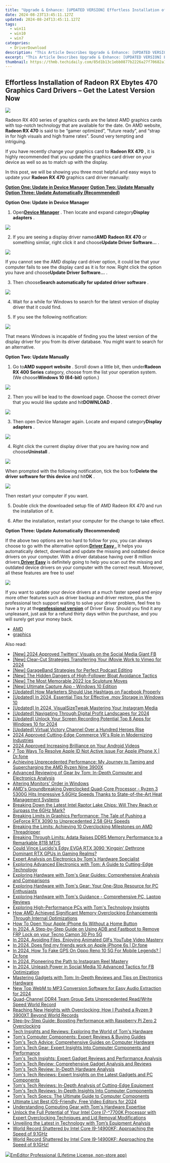 ```yaml
---
title: "Upgrade & Enhance: [UPDATED VERSION] Effortless Installation of the Intel Dual Band Wireless-AC 3160 Driver"
date: 2024-08-23T13:45:11.127Z
updated: 2024-08-24T13:45:11.127Z
tags:
  - win11
  - win10
  - win7
categories:
  - DriverDownload
description: "This Article Describes Upgrade & Enhance: [UPDATED VERSION] Effortless Installation of the Intel Dual Band Wireless-AC 3160 Driver"
excerpt: "This Article Describes Upgrade & Enhance: [UPDATED VERSION] Effortless Installation of the Intel Dual Band Wireless-AC 3160 Driver"
thumbnail: https://thmb.techidaily.com/85d1b13c1ebb0877b2226a27f70682a117714d804f026be8d035e08eecc94b3e.jpg
---
```


## Effortless Installation of Radeon RX Ebytes 470 Graphics Card Drivers – Get the Latest Version Now

![](https://images.drivereasy.com/wp-content/uploads/2016/12/img_5858cfbc29f5f.jpg)

 Radeon RX 400 series of graphics cards are the latest AMD graphics cards with top-notch technology that are available for the date. On AMD website, **Radeon RX 470** is said to be “gamer optimized”, “future ready”, and “strap in for high visuals and high frame rates”. Sound very tempting and intriguing.

 If you have recently change your graphics card to **Radeon RX 470** , it is highly recommended that you update the graphics card driver on your device as well so as to match up with the display.

 In this post, we will be showing you three most helpful and easy ways to update your **Radeon RX 470**  graphics card driver manually:

[**Option One: Update in Device Manager**](https://tools.techidaily.com/drivereasy/download/)
[**Option Two: Update Manually**](https://tools.techidaily.com/drivereasy/download/)
[**Option Three: Update Automatically (Recommended)**](https://www.drivereasy.com/knowledge/radeon-rx-470-graphics-cards-driver-download-updates-easily/#3)

 **Option One: Update in Device Manager**

 1) Open[**Device Manager**](https://tools.techidaily.com/drivereasy/download/) . Then locate and expand category**Display adapters** .

![](https://images.drivereasy.com/wp-content/uploads/2016/12/img_5858d55828138.jpg)

 2) If you are seeing a display driver named**AMD Radeon RX 470** or something similar, right click it and choose**Update Driver Software…** .

![](https://images.drivereasy.com/wp-content/uploads/2016/12/img_5858d5aeb143e.jpg)

 If you cannot see the AMD display card driver option, it could be that your computer fails to see the display card as it is for now. Right click the option you have and choose**Update Driver Software…** .

 3) Then choose**Search automatically for updated driver software** .

![](https://images.drivereasy.com/wp-content/uploads/2016/12/img_5858d6783a2cd-600x443.jpg)

 4) Wait for a while for Windows to search for the latest version of display driver that it could find.

 5) If you see the following notification:

![](https://images.drivereasy.com/wp-content/uploads/2016/12/img_5858db741a96a.png)

 That means Windows is incapable of finding you the latest version of the display driver for you from its driver database. You might want to search for an alternative.

 **Option Two: Update Manually**

 1) Go to**AMD support website** . Scroll down a little bit, then under**Radeon RX 400 Series** category, choose from the list your operation system. (We choose**Windows 10 (64-bit)** option.)

![](https://images.drivereasy.com/wp-content/uploads/2016/12/img_5858dde7dc981.png)

 2) Then you will be lead to the download page. Choose the correct driver that you would like update and hit**DOWNLOAD** .

![](https://images.drivereasy.com/wp-content/uploads/2016/12/img_5858df55b7e20.jpg)

 3) Then open Device Manager again. Locate and  expand category**Display adapters** .

![](https://images.drivereasy.com/wp-content/uploads/2016/12/img_5858d55828138.jpg)

 4) Right click the current display driver that you are having now and choose**Uninstall** .

![](https://images.drivereasy.com/wp-content/uploads/2016/12/img_5858e0c59c41d.jpg)

 When prompted with the following notification, tick the box for**Delete the driver software for this device** and hit**OK** .

![](https://images.drivereasy.com/wp-content/uploads/2016/12/img_5858e1c787eca.png)

Then restart your computer if you want.

 5) Double click the downloaded setup file of AMD Radeon RX 470 and run the installation of it.

 6) After the installation, restart your computer for the change to take effect.

 **Option Three: Update Automatically (Recommended)**

 If the above two options are too hard to follow for you, you can always choose to go with the alternative option:[**Driver Easy** .](https://tools.techidaily.com/drivereasy/download/) It helps you automatically detect, download and update the missing and outdated device drivers on your computer. With a driver database having over 8 million drivers,[**Driver Easy**](https://tools.techidaily.com/drivereasy/download/) is definitely going to help you scan out the missing and outdated device drivers on your computer with the correct result. Moreover, all these features are free to use!

![](https://images.drivereasy.com/wp-content/uploads/2017/04/img_58e618eac55a6.jpg)

 If you want to update your device drivers at a much faster speed and enjoy more other features such as driver backup and driver restore, plus the professional tech support waiting to solve your driver problem, feel free to have a try at the[**professional version**](https://tools.techidaily.com/drivereasy/download/) of Driver Easy. Should you find it any unpleasant, just ask for a refund thirty days within the purchase, and you will surely get your money back.

* [AMD](https://tools.techidaily.com/drivereasy/download/)
* [graphics](https://tools.techidaily.com/drivereasy/download/)

<ins class="adsbygoogle"
     style="display:block"
     data-ad-format="autorelaxed"
     data-ad-client="ca-pub-7571918770474297"
     data-ad-slot="1223367746"></ins>



<ins class="adsbygoogle"
     style="display:block"
     data-ad-client="ca-pub-7571918770474297"
     data-ad-slot="8358498916"
     data-ad-format="auto"
     data-full-width-responsive="true"></ins>

<span class="atpl-alsoreadstyle">Also read:</span>
<div><ul>
<li><a href="https://twitter-videos.techidaily.com/new-2024-approved-twitters-visuals-on-the-social-media-giant-fb/"><u>[New] 2024 Approved  Twitters' Visuals on the Social Media Giant FB</u></a></li>
<li><a href="https://vimeo-videos.techidaily.com/new-clear-cut-strategies-transferring-your-imovie-work-to-vimeo-for-2024/"><u>[New] Clear-Cut Strategies  Transferring Your iMovie Work to Vimeo for 2024</u></a></li>
<li><a href="https://some-techniques.techidaily.com/new-garageband-strategies-for-perfect-podcast-editing/"><u>[New] GarageBand Strategies for Perfect Podcast Editing</u></a></li>
<li><a href="https://facebook-video-content.techidaily.com/new-the-hidden-dangers-of-high-follower-bloat-avoidance-tactics/"><u>[New] The Hidden Dangers of High-Follower Bloat  Avoidance Tactics</u></a></li>
<li><a href="https://some-guidance.techidaily.com/new-the-most-memorable-2022-ice-sculpture-moves/"><u>[New] The Most Memorable 2022 Ice Sculpture Moves</u></a></li>
<li><a href="https://digital-screen-recording.techidaily.com/new-ultimate-capture-app-windows-10-edition/"><u>[New] Ultimate Capture App - Windows 10 Edition</u></a></li>
<li><a href="https://facebook-videos.techidaily.com/updated-how-marketers-should-use-hashtags-on-facebook-properly/"><u>[Updated] How Marketers Should Use Hashtags on Facebook Properly</u></a></li>
<li><a href="https://screen-capture.techidaily.com/updated-in-2024-essential-tips-for-effective-mov-storage-in-windows-10/"><u>[Updated] In 2024, Essential Tips for Effective .mov Storage in Windows 10</u></a></li>
<li><a href="https://instagram-clips.techidaily.com/updated-in-2024-visualsizetweak-mastering-your-instagram-media/"><u>[Updated] In 2024, VisualSizeTweak  Mastering Your Instagram Media</u></a></li>
<li><a href="https://youtube-blog.techidaily.com/ed-navigating-through-digital-profit-landscapes-for-2024/"><u>[Updated] Navigating Through Digital Profit Landscapes for 2024</u></a></li>
<li><a href="https://visual-screen-recording.techidaily.com/updated-unlock-your-screen-recording-potential-top-8-apps-for-windows-10-for-2024/"><u>[Updated] Unlock Your Screen Recording Potential  Top 8 Apps for Windows 10 for 2024</u></a></li>
<li><a href="https://facebook-video-share.techidaily.com/updated-virtual-victory-channel-over-a-hundred-heroes-rise/"><u>[Updated] Virtual Victory Channel  Over a Hundred Heroes Rise</u></a></li>
<li><a href="https://article-tips.techidaily.com/2024-approved-cutting-edge-commerce-vrs-role-in-modernizing-industries/"><u>2024 Approved  Cutting-Edge Commerce  VR's Role in Modernizing Industries</u></a></li>
<li><a href="https://article-knowledge.techidaily.com/2024-approved-increasing-brilliance-on-your-android-videos/"><u>2024 Approved  Increasing Brilliance on Your Android Videos</u></a></li>
<li><a href="https://iphone-unlock.techidaily.com/7-top-ways-to-resolve-apple-id-not-active-issue-for-apple-iphone-x-drfone-by-drfone-ios/"><u>7 Top Ways To Resolve Apple ID Not Active Issue For Apple iPhone X | Dr.fone</u></a></li>
<li><a href="https://hardware-updates.techidaily.com/achieving-unprecedented-performance-my-journey-to-taming-and-supercharging-the-amd-ryzen-nine-3900x/"><u>Achieving Unprecedented Performance: My Journey to Taming and Supercharging the AMD Ryzen Nine 3900X</u></a></li>
<li><a href="https://hardware-updates.techidaily.com/advanced-reviewing-of-gear-by-tom-in-depth-computer-and-electronics-analysis/"><u>Advanced Reviewing of Gear by Tom: In-Depth Computer and Electronics Analysis</u></a></li>
<li><a href="https://win11.techidaily.com/altering-monitors-order-in-windows/"><u>Altering Monitors' Order in Windows</u></a></li>
<li><a href="https://hardware-updates.techidaily.com/amds-groundbreaking-overclocked-quad-core-processor-ryzen-3-5300g-hits-impressive-56ghz-speeds-thanks-to-state-of-the-art-heat-management-systems/"><u>AMD's Groundbreaking Overclocked Quad-Core Processor - Ryzen 3 5300G Hits Impressive 5.6GHz Speeds Thanks to State-of-the-Art Heat Management Systems</u></a></li>
<li><a href="https://hardware-updates.techidaily.com/breaking-down-the-latest-intel-raptor-lake-chips-will-they-reach-or-surpass-the-6ghz-mark/"><u>Breaking Down the Latest Intel Raptor Lake Chips: Will They Reach or Surpass the 6GHz Mark?</u></a></li>
<li><a href="https://hardware-updates.techidaily.com/breaking-limits-in-graphics-performance-the-tale-of-pushing-a-geforce-rtx-3090-to-unprecedented-258-ghz-speeds/"><u>Breaking Limits in Graphics Performance: The Tale of Pushing a GeForce RTX 3090 to Unprecedented 2.58 GHz Speeds</u></a></li>
<li><a href="https://hardware-updates.techidaily.com/breaking-the-limits-achieving-10-overclocking-milestones-on-amd-threadripper/"><u>Breaking the Limits: Achieving 10 Overclocking Milestones on AMD Threadripper</u></a></li>
<li><a href="https://hardware-updates.techidaily.com/breaking-through-limits-adata-raises-ddr5-memory-performance-to-a-remarkable-8118-mts/"><u>Breaking Through Limits: Adata Raises DDR5 Memory Performance to a Remarkable 8118 MT/S</u></a></li>
<li><a href="https://hardware-updates.techidaily.com/could-vince-lucidos-edgy-evga-rtx-3090-kingpin-dethrone-dominant-rtx-gpus-in-gaming-realms/"><u>Could Vince Lucido's Edgy EVGA RTX 3090 'Kingpin' Dethrone Dominant RTX GPUs in Gaming Realms?</u></a></li>
<li><a href="https://hardware-updates.techidaily.com/expert-analysis-on-electronics-by-toms-hardware-specialist/"><u>Expert Analysis on Electronics by Tom's Hardware Specialist</u></a></li>
<li><a href="https://hardware-updates.techidaily.com/exploring-advanced-electronics-with-tom-a-guide-to-cutting-edge-technology/"><u>Exploring Advanced Electronics with Tom: A Guide to Cutting-Edge Technology</u></a></li>
<li><a href="https://hardware-updates.techidaily.com/exploring-hardware-with-toms-gear-guides-comprehensive-analysis-and-comparisons/"><u>Exploring Hardware with Tom's Gear Guides: Comprehensive Analysis and Comparisons</u></a></li>
<li><a href="https://hardware-updates.techidaily.com/exploring-hardware-with-toms-gear-your-one-stop-resource-for-pc-enthusiasts/"><u>Exploring Hardware with Tom's Gear: Your One-Stop Resource for PC Enthusiasts</u></a></li>
<li><a href="https://hardware-updates.techidaily.com/exploring-hardware-with-toms-guidance-comprehensive-pc-laptop-reviews/"><u>Exploring Hardware with Tom's Guidance - Comprehensive PC, Laptop Reviews</u></a></li>
<li><a href="https://hardware-updates.techidaily.com/exploring-high-performance-pcs-with-toms-technology-insights/"><u>Exploring High-Performance PCs with Tom's Technology Insights</u></a></li>
<li><a href="https://hardware-updates.techidaily.com/how-amd-achieved-significant-memory-overclocking-enhancements-through-internal-optimizations/"><u>How AMD Achieved Significant Memory Overclocking Enhancements Through Internal Optimizations</u></a></li>
<li><a href="https://ios-unlock.techidaily.com/how-to-open-your-apple-iphone-6s-without-a-home-button-by-drfone-ios/"><u>How To Open Your Apple iPhone 6s Without a Home Button</u></a></li>
<li><a href="https://bypass-frp.techidaily.com/in-2024-a-step-by-step-guide-on-using-adb-and-fastboot-to-remove-frp-lock-on-your-tecno-camon-30-pro-5g-by-drfone-android/"><u>In 2024, A Step-by-Step Guide on Using ADB and Fastboot to Remove FRP Lock on your Tecno Camon 30 Pro 5G</u></a></li>
<li><a href="https://youtube-docs.techidaily.com/24-avoiding-files-enjoying-animated-gifs-youtube-video-mastery/"><u>In 2024, Avoiding Files, Enjoying Animated GIFs  YouTube Video Mastery</u></a></li>
<li><a href="https://location-social.techidaily.com/in-2024-does-find-my-friends-work-on-apple-iphone-6s-drfone-by-drfone-virtual-ios/"><u>In 2024, Does find my friends work on Apple iPhone 6s | Dr.fone</u></a></li>
<li><a href="https://review-topics.techidaily.com/in-2024-how-to-fake-gps-on-oppo-reno-10-5g-for-mobile-legends-drfone-by-drfone-virtual-android/"><u>In 2024, How To Fake GPS On Oppo Reno 10 5G For Mobile Legends? | Dr.fone</u></a></li>
<li><a href="https://instagram-videos.techidaily.com/in-2024-pioneering-the-path-to-instagram-reel-mastery/"><u>In 2024, Pioneering the Path to Instagram Reel Mastery</u></a></li>
<li><a href="https://facebook-videos.techidaily.com/in-2024-unleash-power-in-social-media-10-advanced-tactics-for-fb-optimization/"><u>In 2024, Unleash Power in Social Media  10 Advanced Tactics for FB Optimization</u></a></li>
<li><a href="https://hardware-updates.techidaily.com/mastering-gadgets-with-tom-in-depth-reviews-and-tips-on-electronics-hardware/"><u>Mastering Gadgets with Tom: In-Depth Reviews and Tips on Electronics Hardware</u></a></li>
<li><a href="https://video-content-creator.techidaily.com/new-top-webm-to-mp3-conversion-software-for-easy-audio-extraction-for-2024/"><u>New Top WebM to MP3 Conversion Software for Easy Audio Extraction for 2024</u></a></li>
<li><a href="https://hardware-updates.techidaily.com/quad-channel-ddr4-team-group-sets-unprecedented-readwrite-speed-world-record/"><u>Quad-Channel DDR4 Team Group Sets Unprecedented Read/Write Speed World Record</u></a></li>
<li><a href="https://hardware-updates.techidaily.com/reaching-new-heights-with-overclocking-how-i-pushed-a-ryzen-9-3900xt-beyond-world-records/"><u>Reaching New Heights with Overclocking: How I Pushed a Ryzen 9 3900XT Beyond World Records</u></a></li>
<li><a href="https://hardware-updates.techidaily.com/step-by-step-guide-boosting-performance-with-raspberry-pi-zero-2-overclocking/"><u>Step-by-Step Guide: Boosting Performance with Raspberry Pi Zero 2 Overclocking</u></a></li>
<li><a href="https://hardware-updates.techidaily.com/tech-insights-and-reviews-exploring-the-world-of-toms-hardware/"><u>Tech Insights and Reviews: Exploring the World of Tom's Hardware</u></a></li>
<li><a href="https://hardware-updates.techidaily.com/toms-computer-components-expert-reviews-and-buying-guides/"><u>Tom's Computer Components: Expert Reviews & Buying Guides</u></a></li>
<li><a href="https://hardware-updates.techidaily.com/toms-tech-advice-comprehensive-guides-on-computer-hardware/"><u>Tom's Tech Advice: Comprehensive Guides on Computer Hardware</u></a></li>
<li><a href="https://hardware-updates.techidaily.com/toms-tech-gear-expert-insights-into-computer-components-and-performance/"><u>Tom's Tech Gear: Expert Insights Into Computer Components and Performance</u></a></li>
<li><a href="https://hardware-updates.techidaily.com/toms-tech-insights-expert-gadget-reviews-and-performance-analysis/"><u>Tom's Tech Insights: Expert Gadget Reviews and Performance Analysis</u></a></li>
<li><a href="https://hardware-updates.techidaily.com/toms-tech-review-comprehensive-gadget-analysis-and-reviews/"><u>Tom's Tech Review: Comprehensive Gadget Analysis and Reviews</u></a></li>
<li><a href="https://hardware-updates.techidaily.com/toms-tech-review-in-depth-hardware-analysis-t17239718691776/"><u>Tom's Tech Review: In-Depth Hardware Analysis</u></a></li>
<li><a href="https://hardware-updates.techidaily.com/toms-tech-reviews-expert-insights-on-the-latest-gadgets-and-pc-components/"><u>Tom's Tech Reviews: Expert Insights on the Latest Gadgets and PC Components</u></a></li>
<li><a href="https://hardware-updates.techidaily.com/toms-tech-reviews-in-depth-analysis-of-cutting-edge-equipment/"><u>Tom's Tech Reviews: In-Depth Analysis of Cutting-Edge Equipment</u></a></li>
<li><a href="https://hardware-updates.techidaily.com/toms-tech-reviews-in-depth-insights-into-computer-components/"><u>Tom's Tech Reviews: In-Depth Insights Into Computer Components</u></a></li>
<li><a href="https://hardware-updates.techidaily.com/toms-tech-specs-the-ultimate-guide-to-computer-components/"><u>Tom's Tech Specs: The Ultimate Guide to Computer Components</u></a></li>
<li><a href="https://facebook-record-videos.techidaily.com/ultimate-list-best-ios-friendly-free-video-editors-for-2024/"><u>Ultimate List  Best iOS-Friendly, Free Video Editors for 2024</u></a></li>
<li><a href="https://hardware-updates.techidaily.com/understanding-computing-gear-with-toms-hardware-expertise/"><u>Understanding Computing Gear with Tom's Hardware Expertise</u></a></li>
<li><a href="https://hardware-updates.techidaily.com/unlock-the-full-potential-of-your-intel-core-i7-7700k-processor-with-expert-overclocking-techniques-and-lid-removal-modifications/"><u>Unlock the Full Potential of Your Intel Core I7-^7700K Processor with Expert Overclocking Techniques and Lid Removal Modifications</u></a></li>
<li><a href="https://hardware-updates.techidaily.com/unveiling-the-latest-in-technology-with-toms-equipment-analysis/"><u>Unveiling the Latest in Technology with Tom’s Equipment Analysis</u></a></li>
<li><a href="https://hardware-updates.techidaily.com/world-record-shattered-by-intel-core-i9-14900kf-approaching-the-speed-of-91ghz/"><u>World Record Shattered by Intel Core I9-14900KF: Approaching the Speed of 9.1GHz</u></a></li>
<li><a href="https://hardware-updates.techidaily.com/1723964461761-world-record-shattered-by-intel-core-i9-14900kf-approaching-the-speed-of-91ghz/"><u>World Record Shattered by Intel Core I9-14900KF: Approaching the Speed of 9.1GHz!</u></a></li>
</ul></div>

<!-- affiliate ads begin -->
<a href="https://shop.emeditor.com/order/checkout.php?PRODS=4631722&QTY=1&AFFILIATE=108875&CART=1"><img src="https://www.emeditor.com/wp-content/uploads/2023/05/frontpage2-2048x588.webp" border="0">EmEditor Professional (Lifetime License, non-store app)</a>
<!-- affiliate ads end -->